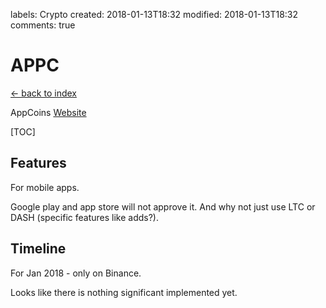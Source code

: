 labels: Crypto
created: 2018-01-13T18:32
modified: 2018-01-13T18:32
comments: true

# APPC

[← back to index](./index)

AppCoins [Website](https://appcoins.io/)

[TOC]

## Features

For mobile apps.

Google play and app store will not approve it.
And why not just use LTC or DASH (specific features like adds?).

## Timeline

For Jan 2018 - only on Binance.

Looks like there is nothing significant implemented yet.
